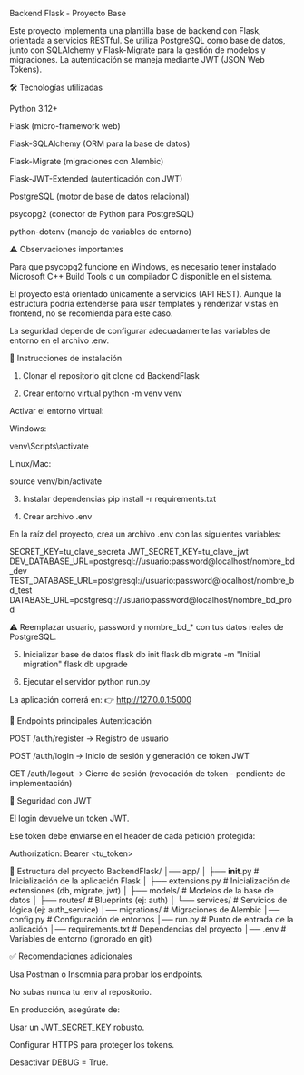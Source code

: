 Backend Flask - Proyecto Base

Este proyecto implementa una plantilla base de backend con Flask, orientada a servicios RESTful.
Se utiliza PostgreSQL como base de datos, junto con SQLAlchemy y Flask-Migrate para la gestión de modelos y migraciones. La autenticación se maneja mediante JWT (JSON Web Tokens).

🛠️ Tecnologías utilizadas

Python 3.12+

Flask (micro-framework web)

Flask-SQLAlchemy (ORM para la base de datos)

Flask-Migrate (migraciones con Alembic)

Flask-JWT-Extended (autenticación con JWT)

PostgreSQL (motor de base de datos relacional)

psycopg2 (conector de Python para PostgreSQL)

python-dotenv (manejo de variables de entorno)

⚠️ Observaciones importantes

Para que psycopg2 funcione en Windows, es necesario tener instalado Microsoft C++ Build Tools o un compilador C disponible en el sistema.

El proyecto está orientado únicamente a servicios (API REST). Aunque la estructura podría extenderse para usar templates y renderizar vistas en frontend, no se recomienda para este caso.

La seguridad depende de configurar adecuadamente las variables de entorno en el archivo .env.

🚀 Instrucciones de instalación
1. Clonar el repositorio
git clone <url-del-repo>
cd BackendFlask

2. Crear entorno virtual
python -m venv venv


Activar el entorno virtual:

Windows:

venv\Scripts\activate


Linux/Mac:

source venv/bin/activate

3. Instalar dependencias
pip install -r requirements.txt

4. Crear archivo .env

En la raíz del proyecto, crea un archivo .env con las siguientes variables:

SECRET_KEY=tu_clave_secreta
JWT_SECRET_KEY=tu_clave_jwt
DEV_DATABASE_URL=postgresql://usuario:password@localhost/nombre_bd_dev
TEST_DATABASE_URL=postgresql://usuario:password@localhost/nombre_bd_test
DATABASE_URL=postgresql://usuario:password@localhost/nombre_bd_prod


⚠️ Reemplazar usuario, password y nombre_bd_* con tus datos reales de PostgreSQL.

5. Inicializar base de datos
flask db init
flask db migrate -m "Initial migration"
flask db upgrade

6. Ejecutar el servidor
python run.py


La aplicación correrá en:
👉 http://127.0.0.1:5000

📡 Endpoints principales
Autenticación

POST /auth/register → Registro de usuario

POST /auth/login → Inicio de sesión y generación de token JWT

GET /auth/logout → Cierre de sesión (revocación de token - pendiente de implementación)

🔑 Seguridad con JWT

El login devuelve un token JWT.

Ese token debe enviarse en el header de cada petición protegida:

Authorization: Bearer <tu_token>

📂 Estructura del proyecto
BackendFlask/
│── app/
│   ├── __init__.py         # Inicialización de la aplicación Flask
│   ├── extensions.py       # Inicialización de extensiones (db, migrate, jwt)
│   ├── models/             # Modelos de la base de datos
│   ├── routes/             # Blueprints (ej: auth)
│   └── services/           # Servicios de lógica (ej: auth_service)
│── migrations/             # Migraciones de Alembic
│── config.py               # Configuración de entornos
│── run.py                  # Punto de entrada de la aplicación
│── requirements.txt        # Dependencias del proyecto
│── .env                    # Variables de entorno (ignorado en git)

✅ Recomendaciones adicionales

Usa Postman o Insomnia para probar los endpoints.

No subas nunca tu .env al repositorio.

En producción, asegúrate de:

Usar un JWT_SECRET_KEY robusto.

Configurar HTTPS para proteger los tokens.

Desactivar DEBUG = True.
